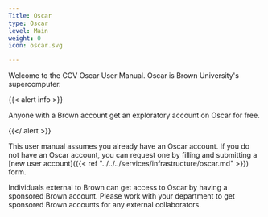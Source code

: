 ```yaml
---
Title: Oscar
type: Oscar
level: Main
weight: 0
icon: oscar.svg

---
```

Welcome to the CCV Oscar User Manual. Oscar is Brown University's supercomputer.

{{< alert info >}}

Anyone with a Brown account get an exploratory account on
Oscar for free.

{{</ alert >}}

This user manual assumes you already have an Oscar account.  If you do not have an Oscar account, you can request one by filling and submitting a \[new user account\]({{< ref "../../../services/infrastructure/oscar.md" >}}) form.

Individuals external to Brown can get access to Oscar by having a sponsored Brown account.  Please work with your department to get sponsored Brown accounts for any external collaborators.